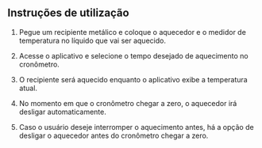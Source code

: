 
## Instruções de utilização
1) Pegue um recipiente metálico e coloque o aquecedor e o medidor de temperatura no líquido que vai ser aquecido.
   
2) Acesse o aplicativo e selecione o tempo desejado de aquecimento no cronômetro.
   
3) O recipiente será aquecido enquanto o aplicativo exibe a temperatura atual.
   
4) No momento em que o cronômetro chegar a zero, o aquecedor irá desligar automaticamente.
   
5) Caso o usuário deseje interromper o aquecimento antes, há a opção de desligar o aquecedor antes do cronômetro chegar a zero.
